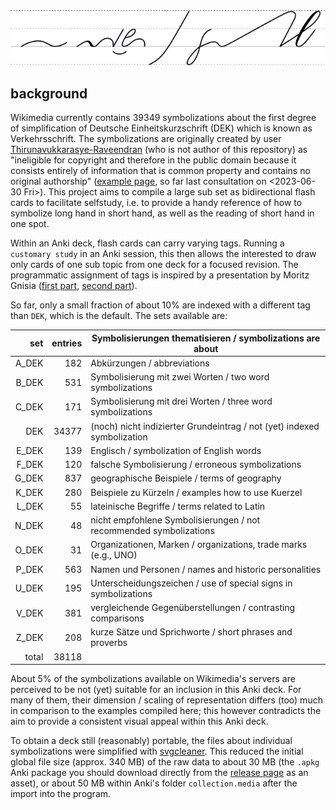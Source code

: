 <img src="./landing_645px.png" width="645" />

## background

Wikimedia currently contains 39349 symbolizations about the first degree
of simplification of Deutsche Einheitskurzschrift (DEK) which is known
as Verkehrsschrift. The symbolizations are originally created by user
[Thirunavukkarasye-Raveendran](https://commons.wikimedia.org/wiki/User:Thirunavukkarasye-Raveendran)
(who is not author of this repository) as "ineligible for copyright and
therefore in the public domain because it consists entirely of
information that is common property and contains no original authorship"
([example
page](https://commons.wikimedia.org/wiki/File:DEK_Deutsche_Einheitskurzschrift_-_Verkehrsschrift_-_Urheber.svg),
so far last consultation on \<2023-06-30 Fri\>). This project aims to
compile a large sub set as bidirectional flash cards to facilitate
selfstudy, i.e. to provide a handy reference of how to symbolize long
hand in short hand, as well as the reading of short hand in one spot.

Within an Anki deck, flash cards can carry varying tags. Running a
`customary study` in an Anki session, this then allows the interested to
draw only cards of one sub topic from one deck for a focused revision.
The programmatic assignment of tags is inspired by a presentation by
Moritz Gnisia ([first
part](https://gnisitricks.de/de/2018/09/Automatisch-Karteikarten-erstellen-Teil-1/),
[second
part](https://gnisitricks.de/de/2020/05/Automatisch-Karteikarten-Teil-2/)).

So far, only a small fraction of about 10% are indexed with a different
tag than `DEK`, which is the default. The sets available are:

|   set | entries | Symbolisierungen thematisieren / symbolizations are about               |
|------:|--------:|-------------------------------------------------------------------------|
| A_DEK |     182 | Abkürzungen / abbreviations                                             |
| B_DEK |     531 | Symbolisierung mit zwei Worten / two word symbolizations                |
| C_DEK |     171 | Symbolisierung mit drei Worten / three word symbolizations              |
|   DEK |   34377 | (noch) nicht indizierter Grundeintrag / not (yet) indexed symbolization |
| E_DEK |     139 | Englisch / symbolization of English words                               |
| F_DEK |     120 | falsche Symbolisierung / erroneous symbolizations                       |
| G_DEK |     837 | geographische Beispiele / terms of geography                            |
| K_DEK |     280 | Beispiele zu Kürzeln / examples how to use Kuerzel                      |
| L_DEK |      55 | lateinische Begriffe / terms related to Latin                           |
| N_DEK |      48 | nicht empfohlene Symbolisierungen / not recommended symbolizations      |
| O_DEK |      31 | Organizationen, Marken / organizations, trade marks (e.g., UNO)         |
| P_DEK |     563 | Namen und Personen / names and historic personalities                   |
| U_DEK |     195 | Unterscheidungszeichen / use of special signs in symbolizations         |
| V_DEK |     381 | vergleichende Gegenüberstellungen / contrasting comparisons             |
| Z_DEK |     208 | kurze Sätze und Sprichworte / short phrases and proverbs                |
| total |   38118 |                                                                         |

About 5% of the symbolizations available on Wikimedia's servers are
perceived to be not (yet) suitable for an inclusion in this Anki deck.
For many of them, their dimension / scaling of representation differs
(too) much in comparison to the examples compiled here; this however
contradicts the aim to provide a consistent visual appeal within this
Anki deck.

To obtain a deck still (reasonably) portable, the files about individual
symbolizations were simplified with
[svgcleaner](https://github.com/RazrFalcon/svgcleaner). This reduced the
initial global file size (approx. 340 MB) of the raw data to about 30 MB
(the `.apkg` Anki package you should download directly from the [release
page](https://github.com/nbehrnd/DEK_VS_svg/releases) as an asset), or
about 50 MB within Anki's folder `collection.media` after the import
into the program.
